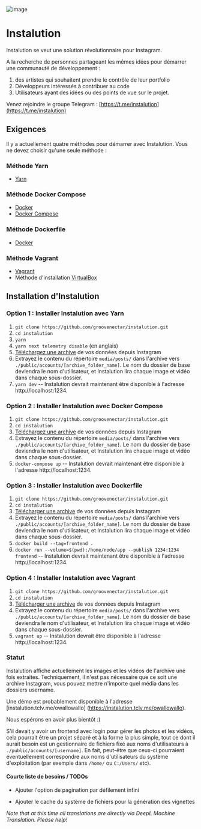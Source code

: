 ![image](https://user-images.githubusercontent.com/595446/177451446-55fcc030-04ec-4ed7-9a69-d5ccfc0b53d8.png)

# Instalution

Instalution se veut une solution révolutionnaire pour Instagram.

A la recherche de personnes partageant les mêmes idées pour démarrer une communauté de développement :

1) des artistes qui souhaitent prendre le contrôle de leur portfolio
2) Développeurs intéressés à contribuer au code
3) Utilisateurs ayant des idées ou des points de vue sur le projet.

Venez rejoindre le groupe Telegram : [https://t.me/instalution](https://t.me/instalution)

## Exigences

Il y a actuellement quatre méthodes pour démarrer avec Instalution. Vous ne devez choisir qu'une seule méthode :

### Méthode Yarn

- [Yarn](https://yarnpkg.com/)

### Méthode Docker Compose

- [Docker](https://docs.docker.com/get-docker/)
- [Docker Compose](https://docs.docker.com/compose/install/)

### Méthode Dockerfile

- [Docker](https://docs.docker.com/get-docker/)

### Méthode Vagrant

- [Vagrant](https://vagrantup.com/)
- Méthode d'installation [VirtualBox](https://virtualbox.org/)

## Installation d'Instalution

### Option 1 : Installer Instalution avec Yarn
1) `git clone https://github.com/groovenectar/instalution.git`
2) `cd instalution`
3) `yarn`
4) `yarn next telemetry disable` (en anglais)
5) [Téléchargez une archive](https://help.instagram.com/181231772500920) de vos données depuis Instagram
6) Extrayez le contenu du répertoire `media/posts/` dans l'archive vers `./public/accounts/[archive_folder_name]`. Le nom du dossier de base deviendra le nom d'utilisateur, et Instalution lira chaque image et vidéo dans chaque sous-dossier.
7) `yarn dev` -- Instalution devrait maintenant être disponible à l'adresse http://localhost:1234.

### Option 2 : Installer Instalution avec Docker Compose
1) `git clone https://github.com/groovenectar/instalution.git`
2) `cd instalution`
3) [Téléchargez une archive](https://help.instagram.com/181231772500920) de vos données depuis Instagram
4) Extrayez le contenu du répertoire `media/posts/` dans l'archive vers `./public/accounts/[archive_folder_name]`. Le nom du dossier de base deviendra le nom d'utilisateur, et Instalution lira chaque image et vidéo dans chaque sous-dossier.
5) `docker-compose up` -- Instalution devrait maintenant être disponible à l'adresse http://localhost:1234.

### Option 3 : Installer Instalution avec Dockerfile

1) `git clone https://github.com/groovenectar/instalution.git`
2) `cd instalution`
3) [Télécharger une archive](https://help.instagram.com/181231772500920) de vos données depuis Instagram
4) Extrayez le contenu du répertoire `media/posts/` dans l'archive vers `./public/accounts/[archive_folder_name]`. Le nom du dossier de base deviendra le nom d'utilisateur, et Instalution lira chaque image et vidéo dans chaque sous-dossier.
5) `docker build --tag=frontend .`
6) `docker run --volume=$(pwd):/home/node/app --publish 1234:1234 frontend` -- Instalution devrait maintenant être disponible à l'adresse http://localhost:1234.

### Option 4 : Installer Instalution avec Vagrant
1) `git clone https://github.com/groovenectar/instalution.git`
2) `cd instalution`
3) [Télécharger une archive](https://help.instagram.com/181231772500920) de vos données depuis Instagram
4) Extrayez le contenu du répertoire `media/posts/` dans l'archive vers `./public/accounts/[archive_folder_name]`. Le nom du dossier de base deviendra le nom d'utilisateur, et Instalution lira chaque image et vidéo dans chaque sous-dossier.
5) `vagrant up` -- Instalution devrait être disponible à l'adresse http://localhost:1234.

### Statut

Instalution affiche actuellement les images et les vidéos de l'archive une fois extraites. Techniquement, il n'est pas nécessaire que ce soit une archive Instagram, vous pouvez mettre n'importe quel média dans les dossiers username.

Une démo est probablement disponible à l'adresse [instalution.tclv.me/owallowallo] (https://instalution.tclv.me/owallowallo).

Nous espérons en avoir plus bientôt :)

S'il devait y avoir un frontend avec login pour gérer les photos et les vidéos, cela pourrait être un projet séparé et à la forme la plus simple, tout ce dont il aurait besoin est un gestionnaire de fichiers fixé aux noms d'utilisateurs à `./public/accounts/[username]`. En fait, peut-être que ceux-ci pourraient éventuellement correspondre aux noms d'utilisateurs du système d'exploitation (par exemple dans `/home/` ou `C:/Users/` etc).

#### Courte liste de besoins / TODOs

- Ajouter l'option de pagination par défilement infini

- Ajouter le cache du système de fichiers pour la génération des vignettes

*Note that at this time all translations are directly via DeepL Machine Translation. Please help!*
